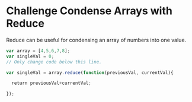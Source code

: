 # Challenge Condense Arrays with Reduce

Reduce can be useful for condensing an array of numbers into one value.

```javascript
var array = [4,5,6,7,8];
var singleVal = 0;
// Only change code below this line.

var singleVal = array.reduce(function(previousVal, currentVal){

  return previousVal+currentVal;

});
```
